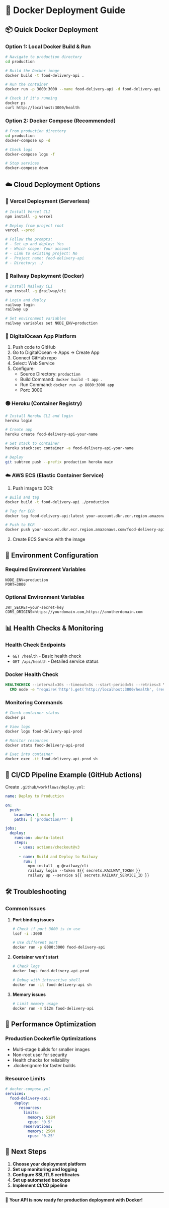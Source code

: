 # 🐳 Docker Deployment Guide

## 📦 Quick Docker Deployment

### Option 1: Local Docker Build & Run
```bash
# Navigate to production directory
cd production

# Build the Docker image
docker build -t food-delivery-api .

# Run the container
docker run -p 3000:3000 --name food-delivery-api -d food-delivery-api

# Check if it's running
docker ps
curl http://localhost:3000/health
```

### Option 2: Docker Compose (Recommended)
```bash
# From production directory
cd production
docker-compose up -d

# Check logs
docker-compose logs -f

# Stop services
docker-compose down
```

## ☁️ Cloud Deployment Options

### 🚀 Vercel Deployment (Serverless)
```bash
# Install Vercel CLI
npm install -g vercel

# Deploy from project root
vercel --prod

# Follow the prompts:
# - Set up and deploy: Yes
# - Which scope: Your account
# - Link to existing project: No
# - Project name: food-delivery-api
# - Directory: ./
```

### 🌊 Railway Deployment (Docker)
```bash
# Install Railway CLI
npm install -g @railway/cli

# Login and deploy
railway login
railway up

# Set environment variables
railway variables set NODE_ENV=production
```

### 🔵 DigitalOcean App Platform
1. Push code to GitHub
2. Go to DigitalOcean → Apps → Create App
3. Connect GitHub repo
4. Select: Web Service
5. Configure:
   - Source Directory: `production`
   - Build Command: `docker build -t app .`
   - Run Command: `docker run -p 8080:3000 app`
   - Port: 3000

### 🟢 Heroku (Container Registry)
```bash
# Install Heroku CLI and login
heroku login

# Create app
heroku create food-delivery-api-your-name

# Set stack to container
heroku stack:set container -a food-delivery-api-your-name

# Deploy
git subtree push --prefix production heroku main
```

### ☁️ AWS ECS (Elastic Container Service)
1. Push image to ECR:
```bash
# Build and tag
docker build -t food-delivery-api ./production

# Tag for ECR
docker tag food-delivery-api:latest your-account.dkr.ecr.region.amazonaws.com/food-delivery-api:latest

# Push to ECR
docker push your-account.dkr.ecr.region.amazonaws.com/food-delivery-api:latest
```

2. Create ECS Service with the image

## 🔧 Environment Configuration

### Required Environment Variables
```env
NODE_ENV=production
PORT=3000
```

### Optional Environment Variables
```env
JWT_SECRET=your-secret-key
CORS_ORIGINS=https://yourdomain.com,https://anotherdomain.com
```

## 📊 Health Checks & Monitoring

### Health Check Endpoints
- `GET /health` - Basic health check
- `GET /api/health` - Detailed service status

### Docker Health Check
```dockerfile
HEALTHCHECK --interval=30s --timeout=3s --start-period=5s --retries=3 \
  CMD node -e "require('http').get('http://localhost:3000/health', (res) => { process.exit(res.statusCode === 200 ? 0 : 1) })"
```

### Monitoring Commands
```bash
# Check container status
docker ps

# View logs
docker logs food-delivery-api-prod

# Monitor resources
docker stats food-delivery-api-prod

# Exec into container
docker exec -it food-delivery-api-prod sh
```

## 🔄 CI/CD Pipeline Example (GitHub Actions)

Create `.github/workflows/deploy.yml`:
```yaml
name: Deploy to Production

on:
  push:
    branches: [ main ]
    paths: [ 'production/**' ]

jobs:
  deploy:
    runs-on: ubuntu-latest
    steps:
      - uses: actions/checkout@v3
      
      - name: Build and Deploy to Railway
        run: |
          npm install -g @railway/cli
          railway login --token ${{ secrets.RAILWAY_TOKEN }}
          railway up --service ${{ secrets.RAILWAY_SERVICE_ID }}
```

## 🛠️ Troubleshooting

### Common Issues

1. **Port binding issues**
   ```bash
   # Check if port 3000 is in use
   lsof -i :3000
   
   # Use different port
   docker run -p 8080:3000 food-delivery-api
   ```

2. **Container won't start**
   ```bash
   # Check logs
   docker logs food-delivery-api-prod
   
   # Debug with interactive shell
   docker run -it food-delivery-api sh
   ```

3. **Memory issues**
   ```bash
   # Limit memory usage
   docker run -m 512m food-delivery-api
   ```

## 🎯 Performance Optimization

### Production Dockerfile Optimizations
- Multi-stage builds for smaller images
- Non-root user for security
- Health checks for reliability
- .dockerignore for faster builds

### Resource Limits
```yaml
# docker-compose.yml
services:
  food-delivery-api:
    deploy:
      resources:
        limits:
          memory: 512M
          cpus: '0.5'
        reservations:
          memory: 256M
          cpus: '0.25'
```

## 📝 Next Steps

1. **Choose your deployment platform**
2. **Set up monitoring and logging**
3. **Configure SSL/TLS certificates**
4. **Set up automated backups**
5. **Implement CI/CD pipeline**

---

🚀 **Your API is now ready for production deployment with Docker!**
